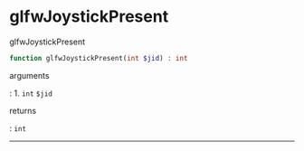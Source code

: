 # glfwJoystickPresent
glfwJoystickPresent

```php
function glfwJoystickPresent(int $jid) : int
```

arguments

:    1. `int` `$jid` 

returns

:    `int` 

---
     